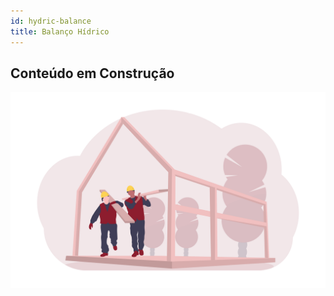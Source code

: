 ```yaml
---
id: hydric-balance
title: Balanço Hídrico
---
```


## Conteúdo em Construção
 
![Em Construção](../assets/undraw_under_construction_46pa.png)
